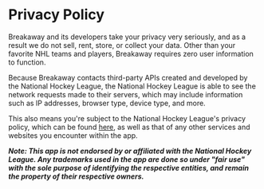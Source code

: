 # Privacy Policy

Breakaway and its developers take your privacy very seriously, and as a result we do not sell, rent, store, or collect your data. Other than your favorite NHL teams and players, Breakaway requires zero user information to function.

Because Breakaway contacts third-party APIs created and developed by the National Hockey League, the National Hockey League is able to see the network requests made to their servers, which may include information such as IP addresses, browser type, device type, and more. 

This also means you're subject to the National Hockey League's privacy policy, which can be found [here](https://www.nhl.com/info/privacy-policy), as well as that of any other services and websites you encounter within the app.

_**Note: This app is not endorsed by or affiliated with the National Hockey League. Any trademarks used in the app are done so under "fair use" with the sole purpose of identifying the respective entities, and remain the property of their respective owners.**_
